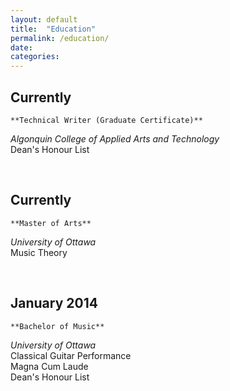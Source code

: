 ```yaml
---
layout: default
title:  "Education"
permalink: /education/
date:
categories:
---
```


## Currently  
    **Technical Writer (Graduate Certificate)**  
*Algonquin College of Applied Arts and Technology*  
Dean's Honour List  

&nbsp;

## Currently  
    **Master of Arts**  
*University of Ottawa*  
Music Theory  

&nbsp;

## January 2014  
    **Bachelor of Music**  
*University of Ottawa*  
Classical Guitar Performance  
Magna Cum Laude  
Dean's Honour List  
